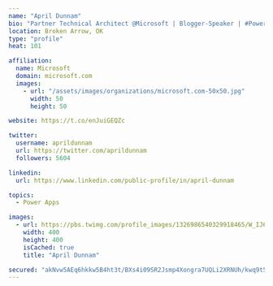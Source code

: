 ```yaml
---
name: "April Dunnam"
bio: "Partner Technical Architect @Microsoft | Blogger-Speaker | #PowerApps, #PowerAutomate, #Office365, #SharePoint | #WIT | #Karaoke Queen"
location: Broken Arrow, OK
type: "profile"
heat: 101

affiliation:
  name: Microsoft
  domain: microsoft.com
  images:
    - url: "/assets/images/organizations/microsoft.com-50x50.jpg"
      width: 50
      height: 50

website: https://t.co/enJuiGEQZc

twitter:
  username: aprildunnam
  url: https://twitter.com/aprildunnam
  followers: 5604

linkedin:
  url: https://www.linkedin.com/public-profile/in/april-dunnam

topics:
  - Power Apps

images:
  - url: https://pbs.twimg.com/profile_images/1326986540329918465/W_IJ6Ih2_400x400.jpg
    width: 400
    height: 400
    isCached: true
    title: "April Dunnam"

secured: "akNvw5AEq6hkkw5B4ht3t/BXs4i09SR2Jsmp4Xongra7UQLi2XRNUh/kwq9t5a6x8V5Ba4l2GyOmDXnPFrRMIPvfoth8TblnMRii1Qs266/LyOg7DB+R3ummtIqFeBH8Doopr5xByueUPe+uHctBzrJwOxjG/aCS4rHlxYdCEPlV7Dfq7cfiM+YkLWzfFNyl5D8LuXY1QzxaexfKC2lWGjz+vkUaaoxGSHvjl7xHw4hJMAb2DR+XYfW/HN5+O3AxwSPh+XmpYd3Coa0xFwzv4Uz97yc3eXtM+iphtlX5x+zrImeHoPNiq+a+qw191YYsw62z8sER5VF3I9XjuwJOICCblxClC1f16EK4El9eMixJERrIvE1dawqQsMOhOmKPKpXgB85WEjmYfiLiRFkB4jnTQhvq9jmNdnLl4fikc/c=;tgt5qg7s8ItXV9j8msbQNA=="
---
```


